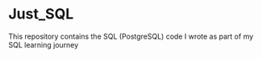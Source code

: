 # Just_SQL
This repository contains the SQL (PostgreSQL) code I wrote as part of my SQL learning journey
